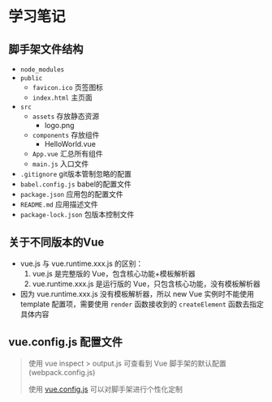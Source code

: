 # 学习笔记

## 脚手架文件结构

- `node_modules`
- `public`
  - `favicon.ico` 页签图标
  - `index.html` 主页面
- `src`
  - `assets` 存放静态资源
    - logo.png
  - `components` 存放组件
    - HelloWorld.vue
  - `App.vue` 汇总所有组件
  - `main.js` 入口文件
- `.gitignore` git版本管制忽略的配置
- `babel.config.js` babel的配置文件
- `package.json` 应用包的配置文件
- `README.md` 应用描述文件
- `package-lock.json` 包版本控制文件

## 关于不同版本的Vue

- vue.js 与 vue.runtime.xxx.js 的区别：
  1. vue.js 是完整版的 Vue，包含核心功能+模板解析器
  2. vue.runtime.xxx.js 是运行版的 Vue，只包含核心功能，没有模板解析器
- 因为 vue.runtime.xxx.js 没有模板解析器，所以 new Vue 实例时不能使用 template 配置项，需要使用 `render` 函数接收到的 `createElement` 函数去指定具体内容

## vue.config.js 配置文件

> 使用 vue inspect > output.js 可查看到 Vue 脚手架的默认配置(webpack.config.js)
>
> 使用 [vue.config.js](https://cli.vuejs.org/zh/config/#vue-config-js) 可以对脚手架进行个性化定制
